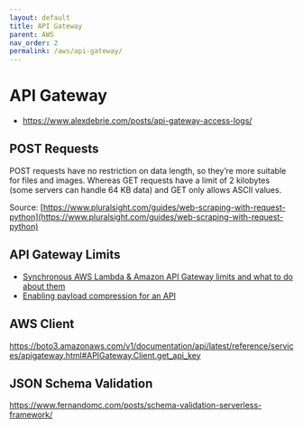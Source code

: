 ```yaml
---
layout: default
title: API Gateway
parent: AWS
nav_order: 2
permalink: /aws/api-gateway/
---
```


# API Gateway

- https://www.alexdebrie.com/posts/api-gateway-access-logs/

## POST Requests

POST requests have no restriction on data length, so they’re more suitable for files and images. Whereas GET requests have a limit of 2 kilobytes (some servers can handle 64 KB data) and GET only allows ASCII values.

Source: [https://www.pluralsight.com/guides/web-scraping-with-request-python](https://www.pluralsight.com/guides/web-scraping-with-request-python)

## API Gateway Limits

- [Synchronous AWS Lambda & Amazon API Gateway limits and what to do about them](https://dev.to/aws-builders/synchronous-aws-lambda-amazon-api-gateway-limits-and-what-to-do-about-them-2oec)
- [Enabling payload compression for an API](https://docs.aws.amazon.com/apigateway/latest/developerguide/api-gateway-gzip-compression-decompression.html)

## AWS Client

https://boto3.amazonaws.com/v1/documentation/api/latest/reference/services/apigateway.html#APIGateway.Client.get_api_key

## JSON Schema Validation

https://www.fernandomc.com/posts/schema-validation-serverless-framework/


